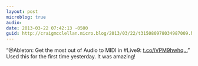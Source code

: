 ```yaml
---
layout: post
microblog: true
audio: 
date: 2013-03-22 07:42:13 -0500
guid: http://craigmcclellan.micro.blog/2013/03/22/t315080978034987009.html
---
```

“@Ableton: Get the most out of Audio to MIDI in #Live9: [t.co/iVPM9hwhq...](http://t.co/iVPM9hwhqT)” Used this for the first time yesterday. It was amazing!
